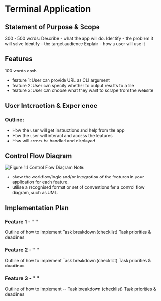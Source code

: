 # Terminal Application
## Statement of Purpose & Scope
300 - 500 words:
Describe - what the app will do.
Identify - the problem it will solve
Identify - the target audience
Explain - how a user will use it
## Features
100 words each
- feature 1: User can provide URL as CLI argument
- feature 2: User can specify whether to output results to a file
- feature 3: User can choose what they want to scrape from the website
## User Interaction & Experience
### Outline:
- How the user will get instructions and help from the app
- How the user will interact and access the features
- How will errors be handled and displayed
## Control Flow Diagram
![Figure 1.1 Control Flow Diagram](diagram.png)
Note:
- show the workflow/logic and/or integration of the features in your application for each feature.  
- utilise a recognised format or set of conventions for a control flow diagram, such as UML.
## Implementation Plan
### Feature 1 - " "
Outline of how to implement
Task breakdown (checklist)
Task priorities & deadlines
### Feature 2 - " "
Outline of how to implement
Task breakdown (checklist)
Task priorities & deadlines
### Feature 3 - " "
Outline of how to implement
-- Task breakdown (checklist)
Task priorities & deadlines

<!--stackedit_data:
eyJoaXN0b3J5IjpbMjAyMzQ3ODc4LC0yNTMzNDk2NzYsMTEzOD
Y0NTExMSwxNTc2OTcxMjU3LC0xMTY2MTI0NzUxXX0=
-->